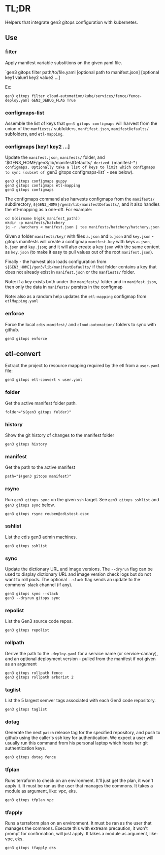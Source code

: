 # TL;DR

Helpers that integrate gen3 gitops configuration with kubernetes.

## Use

### filter

Apply manifest variable substitions on the given yaml file.

`gen3 gitops filter path/to/file.yaml [optional path to manifest.json] [optional key1 value1 key2 value2 ...]

Ex:
```
gen3 gitops filter cloud-automation/kube/services/fence/fence-deploy.yaml GEN3_DEBUG_FLAG True
```

### configmaps-list

Assemble the list of keys that `gen3 gitops configmaps` will harvest from the union of the `manfiests/` subfolders, `manfifest.json`, `manifestDefaults/` subfolders, and `etl-mapping`.

### configmaps [key1 key2 ...]

Update the `manifest.json`, `manifests/` folder, and '$GEN3_HOME/gen3/lib/manifestDefaults/` derived (`manifest-*`) configmaps.
Optionally take a list of keys to limit which configmaps to sync (subset of `gen3 gitops configmaps-list` - see below).

```
gen3 gitops configmaps guppy
gen3 gitops configmaps etl-mapping
gen3 gitops configmaps
```

The configmaps command also harvests configmaps from the `manifests/` subdirectory, `${GEN3_HOME}/gen3/lib/manifestDefaults/`, and it also handles the etl-mapping as a one-off.  For example:
```
cd $(dirname $(g3k_manifest_path))
mkdir -p manifests/hatchery
jq -r .hatchery < manifest.json | tee manifests/hatchery/hatchery.json
```

Given a folder `manifests/key/` with files `a.json` and `b.json` and `key.json` - gitops manifests will create a configmap `manifest-key` with keys `a.json`, `b.json` and `key.json`; and it will also create a key `json` with the same content as `key.json` (to make it easy to pull values out of the root `manifest.json`).

Finally - the harvest also loads configuration from `${GEN3_HOME}/gen3/lib/manifestDefaults/` if that folder contains a key that does not already exist in `manifest.json` or the `manfiests/` folder.

Note: if a key exists both under the `manifests/` folder and in `manifest.json`, then only the data in `manifests/` persists in the configmap

Note: also as a random help updates the `etl-mapping` configmap from `etlMapping.yaml`

### enforce

Force the local `cdis-manifest/` and `cloud-automation/` folders to sync with github.

```
gen3 gitops enforce
```

## etl-convert

Extract the project to resource mapping required by the etl from a `user.yaml` file:

```
gen3 gitops etl-convert < user.yaml
```

### folder

Get the active manifest folder path.

```
folder="$(gen3 gitops folder)"
```

### history

Show the git history of changes to the manifest folder

```
gen3 gitops history
```

### manifest

Get the path to the active manifest

```
path="$(gen3 gitops manifest)"
```

### rsync

Run `gen3 gitops sync` on the given `ssh` target.
See `gen3 gitops sshlist` and `gen3 gitops sync` below.


```
gen3 gitops rsync reuben@cdistest.csoc
```

### sshlist

List the cdis gen3 admin machines.

```
gen3 gitops sshlist
```

### sync

Update the dictionary URL and image versions. The `--dryrun` flag can be used to display dictionary URL and image version check logs but do not want to roll pods.
The optional `--slack` flag sends an update to the commons' slack channel (if any). 

```
gen3 gitops sync --slack
gen3 --dryrun gitops sync
```

### repolist

List the Gen3 source code repos.

```
gen3 gitops repolist
```

### rollpath

Derive the path to the `-deploy.yaml` for a service name
(or service-canary), and an optional deployment version -
pulled from the manifest if not given as an argument

```
gen3 gitops rollpath fence
gen3 gitops rollpath arborist 2
```

### taglist

List the 5 largest semver tags associated with each Gen3 code repository.

```
gen3 gitops taglist
```

### dotag

Generate the next `patch` release tag for the specified repository, and push to github
using the caller's ssh key for authentication.
We expect a user will usually run this command from his personal laptop which hosts her git authentication keys.

```
gen3 gitops dotag fence
```

### tfplan

Runs terraform to check on an environment. It'll just get the plan, it won't apply it.
It must be ran as the user that manages the commons.
It takes a module as argument, like: vpc, eks.

```
gen3 gitops tfplan vpc
```

### tfapply
Runs a terraform plan on an environment. It must be ran as the user that manages the commons.
Execute this with extream precaution, it won't prompt for confirmation, will just apply.
It takes a module as argument, like: vpc, eks.

```
gen3 gitops tfapply eks
```
